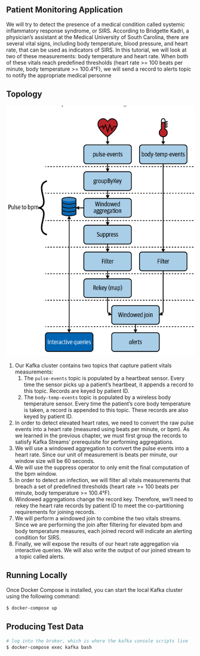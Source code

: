 ## Patient Monitoring Application
We will try to detect the presence of a medical condition called systemic inflammatory response syndrome, or SIRS. 
According to Bridgette Kadri, a physician’s assistant at the Medical University of South Carolina, there are several 
vital signs, including body temperature, blood pressure, and heart rate, that can be used as indicators of SIRS. 
In this tutorial, we will look at two of these measurements: body temperature and heart rate. When both of these 
vitals reach predefined thresholds (heart rate >= 100 beats per minute, body temperature >= 100.4°F), we will send 
a record to alerts topic to notify the appropriate medical personne

## Topology
![Screenshot](images/patient_monitoring_topology.png)
1. Our Kafka cluster contains two topics that capture patient vitals measurements: 
   1. The `pulse-events` topic is populated by a heartbeat sensor. Every time the sensor picks up a patient’s heartbeat, it appends a record to this topic. Records are keyed by patient ID.
   2. The `body-temp-events` topic is populated by a wireless body temperature sensor. Every time the patient’s core body temperature is taken, a record is appended to this topic. These records are also keyed by patient ID.
2. In order to detect elevated heart rates, we need to convert the raw pulse events into a heart rate (measured using beats per minute, or bpm). As we learned in the previous chapter, we must first group the records to satisfy Kafka Streams’ prerequisite for performing aggregations.
3. We will use a windowed aggregation to convert the pulse events into a heart rate. Since our unit of measurement is beats per minute, our window size will be 60 seconds.
4. We will use the suppress operator to only emit the final computation of the bpm window.
5. In order to detect an infection, we will filter all vitals measurements that breach a set of predefined thresholds (heart rate >= 100 beats per minute, body temperature >= 100.4°F).
6. Windowed aggregations change the record key. Therefore, we’ll need to rekey the heart rate records by patient ID to meet the co-partitioning requirements for joining records.
7. We will perform a windowed join to combine the two vitals streams. Since we are performing the join after filtering for elevated bpm and body temperature measures, each joined record will indicate an alerting condition for SIRS.
8. Finally, we will expose the results of our heart rate aggregation via interactive queries. We will also write the output of our joined stream to a topic called alerts.

## Running Locally
Once Docker Compose is installed, you can start the local Kafka cluster using the following command:

```sh
$ docker-compose up
```

## Producing Test Data

  
```sh
# log into the broker, which is where the kafka console scripts live
$ docker-compose exec kafka bash
```

